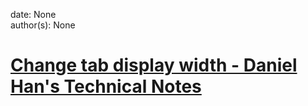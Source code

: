 
date: None  
author(s): None  

# [Change tab display width - Daniel Han's Technical Notes](https://sites.google.com/site/xiangyangsite/home/technical-tips/linux-unix/emacs/change-tab-display-width)



